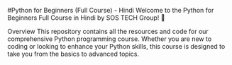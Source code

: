 #Python for Beginners (Full Course) - Hindi
Welcome to the Python for Beginners Full Course in Hindi by SOS TECH Group! 🚀

Overview
This repository contains all the resources and code for our comprehensive Python programming course. Whether you are new to coding or looking to enhance your Python skills, this course is designed to take you from the basics to advanced topics.
